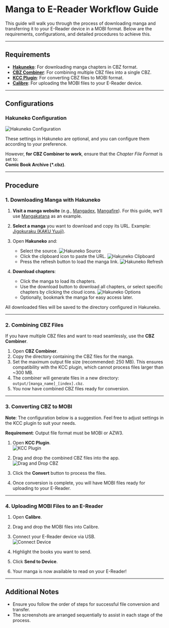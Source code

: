# Manga to E-Reader Workflow Guide

This guide will walk you through the process of downloading manga and transferring it to your E-Reader device in a MOBI format. Below are the requirements, configurations, and detailed procedures to achieve this.

---

## Requirements

- **[Hakuneko](https://hakuneko.download/)**: For downloading manga chapters in CBZ format.
- **[CBZ Combiner](https://github.com/k-nacion/cbz-combiner)**: For combining multiple CBZ files into a single CBZ.
- **[KCC Plugin](https://github.com/ciromattia/kcc?tab=readme-ov-file#prerequisites)**: For converting CBZ files to MOBI format.
- **[Calibre](https://calibre-ebook.com/download)**: For uploading the MOBI files to your E-Reader device.

---

## Configurations

### Hakuneko Configuration

![Hakuneko Configuration](attachments/Hakuneko%20Configuration.png)

These settings in Hakuneko are optional, and you can configure them according to your preference.

However, **for CBZ Combiner to work**, ensure that the *Chapter File Format* is set to:  
**Comic Book Archive (*.cbz)**.

---

## Procedure

### 1. Downloading Manga with Hakuneko

1. **Visit a manga website** (e.g., [Mangadex](https://mangadex.org), [Mangafire](https://mangafire.to)). For this guide, we’ll use [Mangakatana](https://mangakatana.com) as an example.

2. **Select a manga** you want to download and copy its URL. Example: [Jigokuraku (KAKU Yuuji)](https://mangakatana.com/manga/jigokuraku-kaku-yuuji.19894).

3. Open **Hakuneko** and:
   - Select the source.  ![Hakuneko Source](attachments/Hakuneko%201.png)
   - Click the clipboard icon to paste the URL.  ![Hakuneko Clipboard](attachments/Hakuneko%202.png)
   - Press the refresh button to load the manga link.  ![Hakuneko Refresh](attachments/Hakuneko%203.png)

4. **Download chapters**:
   - Click the manga to load its chapters.
   - Use the download button to download all chapters, or select specific chapters by clicking the cloud icons.  ![Hakuneko Options](attachments/Hakuneko%204.png)
   - Optionally, bookmark the manga for easy access later.

All downloaded files will be saved to the directory configured in Hakuneko.

---

### 2. Combining CBZ Files

If you have multiple CBZ files and want to read seamlessly, use the **CBZ Combiner**.

1. Open **CBZ Combiner**.
2. Copy the directory containing the CBZ files for the manga.
3. Set the maximum output file size (recommended: 250 MB). This ensures compatibility with the KCC plugin, which cannot process files larger than ~300 MB.
4. The combiner will generate files in a new directory: `output/[manga_name]_[index].cbz`.
5. You now have combined CBZ files ready for conversion.

---

### 3. Converting CBZ to MOBI

**Note**: The configuration below is a suggestion. Feel free to adjust settings in the KCC plugin to suit your needs.

**Requirement**: Output file format must be MOBI or AZW3.

1. Open **KCC Plugin**.  
   ![KCC Plugin](attachments/KCC%201.png)

2. Drag and drop the combined CBZ files into the app.  
   ![Drag and Drop CBZ](attachments/KCC%202.png)

3. Click the **Convert** button to process the files.

4. Once conversion is complete, you will have MOBI files ready for uploading to your E-Reader.

---

### 4. Uploading MOBI Files to an E-Reader

1. Open **Calibre**.  
2. Drag and drop the MOBI files into Calibre.
3. Connect your E-Reader device via USB.  
   ![Connect Device](attachments/Calibre%201.png)

4. Highlight the books you want to send.
5. Click **Send to Device**.
6. Your manga is now available to read on your E-Reader!

---

## Additional Notes

- Ensure you follow the order of steps for successful file conversion and transfer.
- The screenshots are arranged sequentially to assist in each stage of the process.

